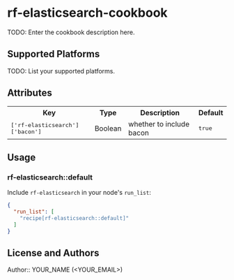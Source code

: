 # rf-elasticsearch-cookbook

TODO: Enter the cookbook description here.

## Supported Platforms

TODO: List your supported platforms.

## Attributes

<table>
  <tr>
    <th>Key</th>
    <th>Type</th>
    <th>Description</th>
    <th>Default</th>
  </tr>
  <tr>
    <td><tt>['rf-elasticsearch']['bacon']</tt></td>
    <td>Boolean</td>
    <td>whether to include bacon</td>
    <td><tt>true</tt></td>
  </tr>
</table>

## Usage

### rf-elasticsearch::default

Include `rf-elasticsearch` in your node's `run_list`:

```json
{
  "run_list": [
    "recipe[rf-elasticsearch::default]"
  ]
}
```

## License and Authors

Author:: YOUR_NAME (<YOUR_EMAIL>)
